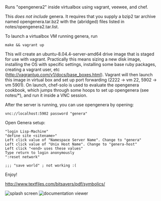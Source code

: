 Runs "opengenera2" inside virtualbox using vagrant, veewee, and chef.

This *does not include* genera. It requires that you supply a bzip2 tar archive named opengenera.tar.bz2 with the (abridged) files listed in notes/opengenera2.tar.list.

To launch a virtualbox VM running genera, run

    make && vagrant up

This will create an ubuntu-8.04.4-server-amd64 drive image that is staged for use with vagrant. Practically this means sizing a new disk image, installing the OS with specific settings, installing some base ruby packages, creating a vagrant user, etc (http://vagrantup.com/v1/docs/base_boxes.html). Vagrant will then launch this image in virtual box and set up port forwarding (2222 -> vm 22, 5902 -> vm 5901). On launch, chef-solo is used to evaluate the opengenera cookbook, which jumps through some hoops to set up opengenera (see notes/*), and run it inside a VNC session.

After the server is running, you can use opengenera by opening:

    vnc://localhost:5902 password "genera"

Open Genera setup:

    "login Lisp-Machine"
    "define site <sitename>"
    Left click value of "Namespace Server Name". Change to "genera"
    Left click value of "Unix Host Name". Change to "genera-host"
    Left click "<end> uses these values"
    Type return to login anonymously
    ":reset network"
    
    ;;; "save world" ; not working :(

Enjoy!

http://www.textfiles.com/bitsavers/pdf/symbolics/

![splash screen](http://github.com/ynniv/opengenera/raw/master/screenshots/splash%20screen.png) 
![documentation viewer](http://github.com/ynniv/opengenera/raw/master/screenshots/documentation%20viewer.png) 
